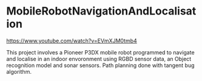 # MobileRobotNavigationAndLocalisation

https://www.youtube.com/watch?v=EVmXJM0tmb4

This project involves a Pioneer P3DX mobile robot programmed to navigate and localise in an indoor envoronment using RGBD sensor data, an Object recognition model and sonar sensors. Path planning done with tangent bug algorithm.
